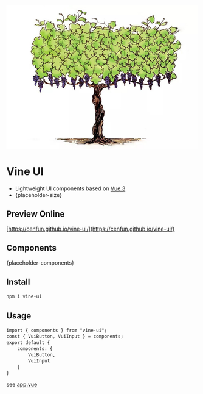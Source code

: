 ![](/scripts/vine.jpg)

# Vine UI
- Lightweight UI components based on [Vue 3](https://github.com/vuejs/core)
- {placeholder-size}

## Preview Online
[https://cenfun.github.io/vine-ui/](https://cenfun.github.io/vine-ui/)

## Components
{placeholder-components}

## Install
```sh
npm i vine-ui
```

## Usage
```
import { components } from "vine-ui";
const { VuiButton, VuiInput } = components;
export default {
    components: {
        VuiButton,
        VuiInput
    }
}
```
see [app.vue](/packages/app/src/app.vue)